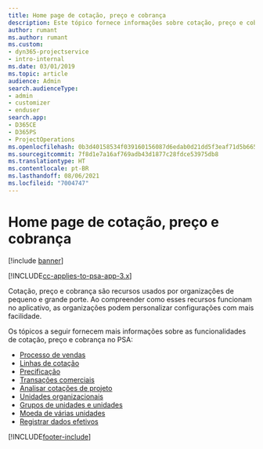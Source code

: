 ```yaml
---
title: Home page de cotação, preço e cobrança
description: Este tópico fornece informações sobre cotação, preço e cobrança.
author: rumant
ms.author: rumant
ms.custom:
- dyn365-projectservice
- intro-internal
ms.date: 03/01/2019
ms.topic: article
audience: Admin
search.audienceType:
- admin
- customizer
- enduser
search.app:
- D365CE
- D365PS
- ProjectOperations
ms.openlocfilehash: 0b3d40158534f039160156087d6edab0d21dd5f3eaf71d5b665eff794793a9b3
ms.sourcegitcommit: 7f8d1e7a16af769adb43d1877c28fdce53975db8
ms.translationtype: HT
ms.contentlocale: pt-BR
ms.lasthandoff: 08/06/2021
ms.locfileid: "7004747"
---
```

# <a name="quoting-pricing-and-billing-home-page"></a>Home page de cotação, preço e cobrança

[!include [banner](../includes/psa-now-project-operations.md)]

[!INCLUDE[cc-applies-to-psa-app-3.x](../includes/cc-applies-to-psa-app-3x.md)]

Cotação, preço e cobrança são recursos usados por organizações de pequeno e grande porte. Ao compreender como esses recursos funcionam no aplicativo, as organizações podem personalizar configurações com mais facilidade.

Os tópicos a seguir fornecem mais informações sobre as funcionalidades de cotação, preço e cobrança no PSA:

- [Processo de vendas](basic-sales-process.md)
- [Linhas de cotação](basic-quote-lines.md)
- [Precificação](basic-pricing.md)
- [Transações comerciais](basic-business-transactions.md)
- [Analisar cotações de projeto](basic-analyzing-quotes.md)
- [Unidades organizacionais](advanced-organizational.md)
- [Grupos de unidades e unidades](advanced-units.md)
- [Moeda de várias unidades](advanced-currency.md)
- [Registrar dados efetivos](advanced-actuals.md)


[!INCLUDE[footer-include](../includes/footer-banner.md)]